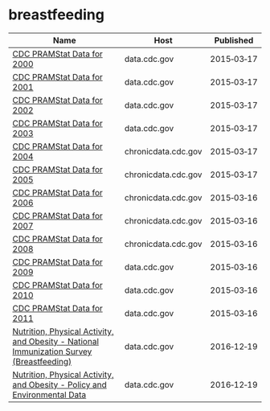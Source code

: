 # breastfeeding

Name | Host | Published
---- | ---- | ---------
[CDC PRAMStat Data for 2000](../datasets/3hwj-hqmh.md) | data.cdc.gov | 2015&#x2011;03&#x2011;17
[CDC PRAMStat Data for 2001](../datasets/u93h-quup.md) | data.cdc.gov | 2015&#x2011;03&#x2011;17
[CDC PRAMStat Data for 2002](../datasets/dnxe-zgxs.md) | data.cdc.gov | 2015&#x2011;03&#x2011;17
[CDC PRAMStat Data for 2003](../datasets/u76f-m89e.md) | data.cdc.gov | 2015&#x2011;03&#x2011;17
[CDC PRAMStat Data for 2004](../datasets/xyxp-dxa9.md) | chronicdata.cdc.gov | 2015&#x2011;03&#x2011;17
[CDC PRAMStat Data for 2005](../datasets/pj7z-f3xf.md) | chronicdata.cdc.gov | 2015&#x2011;03&#x2011;17
[CDC PRAMStat Data for 2006](../datasets/akmt-4qtj.md) | chronicdata.cdc.gov | 2015&#x2011;03&#x2011;16
[CDC PRAMStat Data for 2007](../datasets/vr6p-ert2.md) | chronicdata.cdc.gov | 2015&#x2011;03&#x2011;16
[CDC PRAMStat Data for 2008](../datasets/4ya2-fkvt.md) | chronicdata.cdc.gov | 2015&#x2011;03&#x2011;16
[CDC PRAMStat Data for 2009](../datasets/qwpv-wpc8.md) | data.cdc.gov | 2015&#x2011;03&#x2011;16
[CDC PRAMStat Data for 2010](../datasets/xvu4-xjdb.md) | data.cdc.gov | 2015&#x2011;03&#x2011;16
[CDC PRAMStat Data for 2011](../datasets/ese6-rqpq.md) | data.cdc.gov | 2015&#x2011;03&#x2011;16
[Nutrition, Physical Activity, and Obesity - National Immunization Survey (Breastfeeding)](../datasets/8hxn-cvik.md) | data.cdc.gov | 2016&#x2011;12&#x2011;19
[Nutrition, Physical Activity, and Obesity - Policy and Environmental Data](../datasets/k8w5-7ju6.md) | data.cdc.gov | 2016&#x2011;12&#x2011;19

